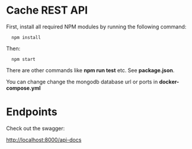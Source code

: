 [//]: <> (Salaam)

# Cache REST API

First, install all required NPM modules by running the following command:

```
  npm install
```

Then:

```
  npm start
```

There are other commands like **npm run test** etc. See **package.json**.

You can change change the mongodb database url or ports in **docker-compose.yml**

# Endpoints

Check out the swagger:

[http://localhost:8000/api-docs](http://localhost:8000/api-docs)
